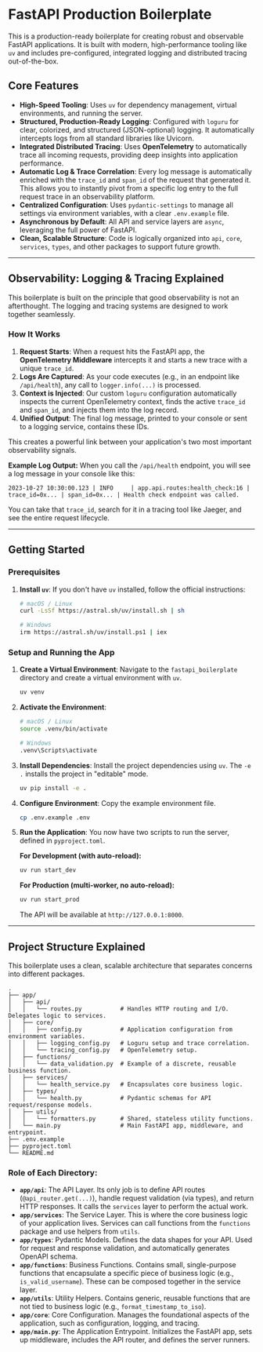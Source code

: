 # FastAPI Production Boilerplate

This is a production-ready boilerplate for creating robust and observable FastAPI applications. It is built with modern, high-performance tooling like `uv` and includes pre-configured, integrated logging and distributed tracing out-of-the-box.

## Core Features

- **High-Speed Tooling**: Uses `uv` for dependency management, virtual environments, and running the server.
- **Structured, Production-Ready Logging**: Configured with `loguru` for clear, colorized, and structured (JSON-optional) logging. It automatically intercepts logs from all standard libraries like Uvicorn.
- **Integrated Distributed Tracing**: Uses **OpenTelemetry** to automatically trace all incoming requests, providing deep insights into application performance.
- **Automatic Log & Trace Correlation**: Every log message is automatically enriched with the `trace_id` and `span_id` of the request that generated it. This allows you to instantly pivot from a specific log entry to the full request trace in an observability platform.
- **Centralized Configuration**: Uses `pydantic-settings` to manage all settings via environment variables, with a clear `.env.example` file.
- **Asynchronous by Default**: All API and service layers are `async`, leveraging the full power of FastAPI.
- **Clean, Scalable Structure**: Code is logically organized into `api`, `core`, `services`, `types`, and other packages to support future growth.

---

## Observability: Logging & Tracing Explained

This boilerplate is built on the principle that good observability is not an afterthought. The logging and tracing systems are designed to work together seamlessly.

### How It Works

1.  **Request Starts**: When a request hits the FastAPI app, the **OpenTelemetry Middleware** intercepts it and starts a new trace with a unique `trace_id`.
2.  **Logs Are Captured**: As your code executes (e.g., in an endpoint like `/api/health`), any call to `logger.info(...)` is processed.
3.  **Context is Injected**: Our custom `loguru` configuration automatically inspects the current OpenTelemetry context, finds the active `trace_id` and `span_id`, and injects them into the log record.
4.  **Unified Output**: The final log message, printed to your console or sent to a logging service, contains these IDs.

This creates a powerful link between your application's two most important observability signals.

**Example Log Output:**
When you call the `/api/health` endpoint, you will see a log message in your console like this:
```
2023-10-27 10:30:00.123 | INFO     | app.api.routes:health_check:16 | trace_id=0x... | span_id=0x... | Health check endpoint was called.
```
You can take that `trace_id`, search for it in a tracing tool like Jaeger, and see the entire request lifecycle.

---

## Getting Started

### Prerequisites

1.  **Install `uv`**:
    If you don't have `uv` installed, follow the official instructions:
    ```sh
    # macOS / Linux
    curl -LsSf https://astral.sh/uv/install.sh | sh
    
    # Windows
    irm https://astral.sh/uv/install.ps1 | iex
    ```

### Setup and Running the App

1.  **Create a Virtual Environment**:
    Navigate to the `fastapi_boilerplate` directory and create a virtual environment with `uv`.
    ```sh
    uv venv
    ```

2.  **Activate the Environment**:
    ```sh
    # macOS / Linux
    source .venv/bin/activate

    # Windows
    .venv\Scripts\activate
    ```

3.  **Install Dependencies**:
    Install the project dependencies using `uv`. The `-e .` installs the project in "editable" mode.
    ```sh
    uv pip install -e .
    ```

4.  **Configure Environment**:
    Copy the example environment file.
    ```sh
    cp .env.example .env
    ```

5.  **Run the Application**:
    You now have two scripts to run the server, defined in `pyproject.toml`.

    **For Development (with auto-reload):**
    ```sh
    uv run start_dev
    ```

    **For Production (multi-worker, no auto-reload):**
    ```sh
    uv run start_prod
    ```
    The API will be available at `http://127.0.0.1:8000`.

---

## Project Structure Explained

This boilerplate uses a clean, scalable architecture that separates concerns into different packages.

```
.
├── app/
│   ├── api/
│   │   └── routes.py           # Handles HTTP routing and I/O. Delegates logic to services.
│   ├── core/
│   │   ├── config.py           # Application configuration from environment variables.
│   │   ├── logging_config.py   # Loguru setup and trace correlation.
│   │   └── tracing_config.py   # OpenTelemetry setup.
│   ├── functions/
│   │   └── data_validation.py  # Example of a discrete, reusable business function.
│   ├── services/
│   │   └── health_service.py   # Encapsulates core business logic.
│   ├── types/
│   │   └── health.py           # Pydantic schemas for API request/response models.
│   ├── utils/
│   │   └── formatters.py       # Shared, stateless utility functions.
│   └── main.py                 # Main FastAPI app, middleware, and entrypoint.
├── .env.example
├── pyproject.toml
└── README.md
```

### Role of Each Directory:

*   **`app/api`**: The API Layer. Its only job is to define API routes (`@api_router.get(...)`), handle request validation (via types), and return HTTP responses. It calls the `services` layer to perform the actual work.
*   **`app/services`**: The Service Layer. This is where the core business logic of your application lives. Services can call functions from the `functions` package and use helpers from `utils`.
*   **`app/types`**: Pydantic Models. Defines the data shapes for your API. Used for request and response validation, and automatically generates OpenAPI schema.
*   **`app/functions`**: Business Functions. Contains small, single-purpose functions that encapsulate a specific piece of business logic (e.g., `is_valid_username`). These can be composed together in the service layer.
*   **`app/utils`**: Utility Helpers. Contains generic, reusable functions that are not tied to business logic (e.g., `format_timestamp_to_iso`).
*   **`app/core`**: Core Configuration. Manages the foundational aspects of the application, such as configuration, logging, and tracing.
*   **`app/main.py`**: The Application Entrypoint. Initializes the FastAPI app, sets up middleware, includes the API router, and defines the server runners.
